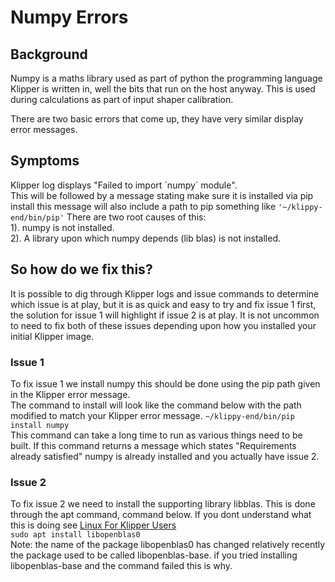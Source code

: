 # Numpy Errors
## Background
Numpy is a maths library used as part of python the programming language Klipper is written in, well the bits that run on the host anyway.
This is used during calculations as part of input shaper calibration.   
   
There are two basic errors that come up, they have very similar display error messages.   
   
## Symptoms
Klipper log displays "Failed to import \`numpy\` module".   
This will be followed by a message stating make sure it is installed via pip install this message will also include a path to pip something like ```'~/klippy-end/bin/pip'```
There are two root causes of this:    
1). numpy is not installed.   
2). A library upon which numpy depends (lib blas) is not installed.
   
## So how do we fix this? 
It is possible to dig through Klipper logs and issue commands to determine which issue is at play, but it is as quick and easy to try and fix issue 1 first, the solution for issue 1 will highlight if issue 2 is at play.
It is not uncommon to need to fix both of these issues depending upon how you installed your initial Klipper image.   
     
### Issue 1
To fix issue 1 we install numpy this should be done using the pip path given in the Klipper error message.   
The command to install will look like the command below with the path modified to match your Klipper error message.
```~/klippy-end/bin/pip install numpy```   
This command can take a long time to run as various things need to be built. If this command returns a message which states "Requirements already satisfied" numpy is already installed and you actually have issue 2.

### Issue 2
To fix issue 2 we need to install the supporting library libblas. This is done through the apt command, command below. If you dont understand what this is doing see [Linux For Klipper Users](linuxForKlipperUsers.md)     
```sudo apt install libopenblas0```   
Note: the name of the package libopenblas0 has changed relatively recently the package used to be called libopenblas-base. if you tried installing libopenblas-base and the command failed this is why.

